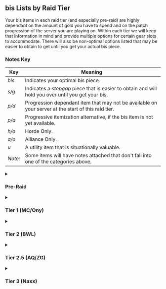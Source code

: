 ## bis Lists by Raid Tier

Your bis items in each raid tier (and especially pre-raid) are highly dependant on the amount of gold you have to spend and on the patch progression of the server you are playing on. Within each tier we will keep that information in mind and provide multiple options for certain gear slots to accommodate. There will also be non-optimal options listed that may be easier to obtain to get until you get your actual bis piece.

### Notes Key

| Key     | Meaning |
| ------- | ---------------------|
| *bis*   | Indicates your optimal bis piece. |
| *s/g*   | Indicates a *stopgap* piece that is easier to obtain and will hold you over until you get your bis. |
| *p/d*   | Progression dependant item that may not be available on your server at the start of this raid tier. |
| *p/a*   | Progressive itemization alternative, if the bis item is not yet available. |
| *h/o*   | Horde Only. |
| *a/o*   | Alliance Only.|
| *u*     | A utility item that is situationally valuable. |
| *Note:* | Some items will have notes attached that don't fall into one of the categories above. |

<details><summary>

### Pre-Raid

</summary>

<h3 align="center">TANKING</h1>

|   Gear Slot   | Notes | Item | Enchant |
| ------------- | ----- | ---- | ------- |
| **Head**      | *bis* | [Mask of the Unforgiven](https://classicdb.ch/?item=13404)<br>&ensp;- Dungeon Drop: [The Unforgiven in Strat Living](https://classicdb.ch/?npc=10516) | [Lesser Arcanum of Voracity (Str)](https://classicdb.ch/?item=11645) |
|               | *bis*, *p/d* | [Helm of the Executioner](https://classicdb.ch/?item=22411)<br>&ensp;- Dungeon Drop: [Baron Rivendare in Strat UD (timed run)](https://classicdb.ch/?item=13340)<br>&ensp;- *Note:* Not available until 1.10 when t0.5 questline is added. |
| **Neck**      | *bis* | [Will of the Martyr](https://classicdb.ch/?item=17044)<br>&ensp;- Quest Reward: [Aurius' Reckoning](https://classicdb.ch/?quest=5125) |
|               | *bis*, *p/d* | [Beads of Ogre Might](https://classicdb.ch/?item=22150)<br>&ensp;- Quest Reward: [Falrin's Vendetta](https://classicdb.ch/?quest=8949)<br>&ensp;- *Note*: Not available until DM releases in patch 1.3. |
| **Shoulders** | *bis* | [Spaulders of Valor](https://classicdb.ch/?item=16733)<br>&ensp;- Dungeon Drop: [Warchief Rend Blackhand in UBRS](https://classicdb.ch/?npc=10429) |
| **Cloak**     | *bis* | [Stoneskin Gargoyle Cape](https://classicdb.ch/?item=13397)<br>&ensp;- Dungeon Drop: [Stonespine, Rare Spawn in UD Strat](https://classicdb.ch/?npc=10809) |
| **Chest**     | *bis* | [Breastplate of Valor](https://classicdb.ch/?item=16730)<br>&ensp;- Dungeon Drop: [General Drakkisath in UBRS](https://classicdb.ch/?npc=10363) |
| **Bracers**   | *bis* | [Bracers of Valor](https://classicdb.ch/?item=16735)<br>&ensp;- Dungeon Drop: Trash mobs in Blackrock Spire |
|               | *bis* | [Battleborn Armbraces](https://classicdb.ch/?item=12936)<br>&ensp;- Dungeon Drop: [Warchief Rend Blackhand in UBRS](https://classicdb.ch/?npc=10429) |
| **Gloves**    | *bis* | [Voone's Vice Grips](https://classicdb.ch/?item=13963)<br>&ensp;- *a/o* Quest Reward: [Maxwell's Mission](https://classicdb.ch/?quest=5081)<br>&ensp;- *h/o* Quest Reward: [Warlord's Command](https://classicdb.ch/?quest=4903) |
| **Belt**      | *bis* | [Brigam Girdle](https://classicdb.ch/?item=13142-0)<br>&ensp;- Dungeon Drop: [General Drakkisath in UBRS](https://classicdb.ch/?npc=10363)<br>&ensp;- *Note*: This belt gets *alot* better in patch 1.10 when the Spirit is removed and Hit% is added. Regardless this is still one of the best balanced pre-raid tanking belts even in 1.2. |
|               | *bis* | [Omokk's Girth Restrainer](https://classicdb.ch/?item=13959)<br>&ensp;- *a/o* Quest Reward: [Maxwell's Mission](https://classicdb.ch/?quest=5081)<br>&ensp;- *h/o* Quest Reward: [Warlord's Command](https://classicdb.ch/?quest=4903)<br>&ensp;- *Note*: If you can get hitcapped without [Voone's Vice Grips](https://classicdb.ch/?item=13963), this belt is great. |
| **Pants**     |
| **Boots**     |
| **Rings**     | *bis* | [Blackstone Ring](https://classicdb.ch/?item=17713)<br>&ensp;- Dungeon Drop: [Princess Theradras in Maraudon](https://classicdb.ch/?npc=12201) |
| **Trinket**   | *bis* | [Blackhand's Breadth](https://classicdb.ch/?item=13965)<br>&ensp;- *a/o* Quest Reward: [General Drakkisath's Demise](https://classicdb.ch/?quest=5102)<br>&ensp;- *h/o* Quest Reward: [For the Horde!](https://classicdb.ch/?quest=4974) |
|               | *bis* | [Hand of Justice](https://classicdb.ch/?item=11815)<br>&ensp;- Dungeon Drop: [Emperor Dagran Thaurissan in BRD](https://classicdb.ch/?npc=9019) |
|               | *bis*, *p/d* | [Diamond Flask](https://classicdb.ch/?item=20130)<br>&ensp;- Quest Reward: [Voodoo Feathers](https://classicdb.ch/?quest=8425)<br>&ensp;- *Note*: The Sunken Temple class quests may not be available at server launch. |
|               | *h/o*, *s/g* |  [Rune of the Guard Captain](https://classicdb.ch/?item=19120)<br>&ensp;- Quest Reward: [Job Opening: Guard Captain of Revantusk Village](https://classicdb.ch/?quest=7862) |
|              | *u* | [Mark of the Chosen](https://classicdb.ch/?item=17774)<br>&ensp;- Quest Reward: [The Pariah's Instructions](https://classicdb.ch/?quest=7067)<br>&ensp;- Potentially valuable on trash packs while tanking multiple mobs |
| **Weapon**   | *bis* | [Ironfoe](https://classicdb.ch/?item=11684)<br>&ensp;Dungeon Drop: [Emperor Dagran Thaurissan in BRD](https://classicdb.ch/?npc=9019) |
|              | *bis*, *p/d* | [Alcor's Sunrazor](https://classicdb.ch/?item=14555-7)<br>&ensp;- World Drop from lvl 58+ elites<br>&ensp;- *Note*: The 1.2 Version of this dagger is BoP, greatly reducing your ability to get it. The 1.9 Version is BoE and can be bought on the auction house. |
|              | *s/g* | [Mirah's Song](https://classicdb.ch/?item=15806)<br>&ensp;- Quest Reward: [Kirtonos the Herald](https://classicdb.ch/?quest=5384)<br>&ensp;- Best stopgap option for human. |
| **Shield**   | *bis* | [Draconian Deflector](https://classicdb.ch/?item=12602)<br>&ensp;- Dungeon Drop: [General Drakkisath in UBRS](https://classicdb.ch/?npc=10363) |
| **Ranged**   | *bis* | [Blackcrow](https://classicdb.ch/?item=12651)<br>&ensp;- Dungeon Drop: [Shadow Hunter Vosh'gajin in LBRS](https://classicdb.ch/?npc=9236) |

<h3 align="center">DPS</h1>

|   Gear Slot   | Notes | Item | Enchant |
| ------------- | ----- | ---- | ------- |
| **Head**      | *bis* | [Lionheart Helm](https://classicdb.ch/?item=12640)<br>&ensp;- Blacksmithing crafted from [Plans: Lionheart Helm](https://classicdb.ch/?item=12717)<br>&ensp;- *Note*: This is going to be very expensive to get early on but it is bis through the entire game. You may also need to wait for the plans to drop on your server before this item is available. | - [Lesser Arcanum of Voracity (str)](https://classicdb.ch/?item=11645)<br>&ensp;- [Lesser Arcanum of Rapidity](https://classicdb.ch/?item=18329) |
|               | *s/g* | [Eye of Rend](https://classicdb.ch/?item=12587)<br>&ensp;- Dungeon Drop: [Warchief Rend Blackhand in UBRS](https://classicdb.ch/?npc=10429) |
|               | *s/g* | [Mask of the Unforgiven](https://classicdb.ch/?item=13404)<br>&ensp;- Dungeon Drop: [The Unforgiven in Strat Living](https://classicdb.ch/?npc=10516) |
| **Neck**      | *bis* | [Mark of Fordring](https://classicdb.ch/?item=15411)<br>&ensp;- Quest Reward: [In Dreams](https://classicdb.ch/?quest=5944) |
| **Shoulders** | *bis* | [Truestrike Shoulders](https://classicdb.ch/?item=12927)<br>&ensp;- Dungeon Drop: [Pyroguard Emberseer in UBRS](https://classicdb.ch/?npc=9816)<br>&ensp;- *Note*: This piece is HIGHLY contested, you might be better off going for a stopgap piece ASAP |
|               | *s/g* | [Wyrmhide Spaulders](https://classicdb.ch/?item=13340)<br>&ensp;- Quest Reward: [A Taste of Flame](https://classicdb.ch/?quest=4024) |
| **Cloak**     | *bis* | [Cape of the Black Baron](https://classicdb.ch/?item=13340)<br>&ensp;- Dungeon Drop: [Baron Rivendare](https://classicdb.ch/?item=13340) |
| **Chest**     | *bis*, *p/d* | [Savage Gladiator Chain](https://classicdb.ch/?item=11726-8)<br>&ensp;- Dungeon Drop: [Gorosh the Dervish in BRD Arena](https://classicdb.ch/?npc=9027);<br>&ensp;- *Note*: This item got patched twice in 1.7 and 1.10. The 1.10 version of this item, if available, is *very* good. 1.2 and 1.7 versions are worse than the stopgaps suggested below. |
|               | *bis*, *p/a* | [Cadaverous Armor](https://classicdb.ch/?item=14637)<br>&ensp;- Dungeon Drop: various Scholomance bosses |
|               | *bis*, *p/a* | [Deathdealer Breastplate](https://classicdb.ch/?item=11926)<br>&ensp;- Dungeon Drop: [Chest of the Seven event in BRD](https://classicdb.ch/?object=169243) |
| **Bracers**   | *bis* | [Battleborn Armbraces](https://classicdb.ch/?item=12936)<br>&ensp;- Dungeon Drop: [Warchief Rend Blackhand in UBRS](https://classicdb.ch/?npc=10429)
| **Gloves**    | *bis* | [Devilsaur Gauntlets](https://classicdb.ch/?item=15063)<br>&ensp;- Leathworking crafted by [Pattern: Devilsaur Gauntlets](https://classicdb.ch/?item=15758)<br>&ensp;- *Note*: The pieces and set bonus from Devilsaur is *very* good and you likely won't break your set bonus for quite a while. These are a high priority piece for gold expenditure early on. |
|               | *bis* | [Edgemaster's Handguards]()<br>&ensp;- World Drop from mobs level 44-52<br>&ensp;- *Note*: These are going to bis for non-Orc, non-Human warriors for as long as they don't have another way to achieve 305+ weapon skill. These will be very expensive and rare early on. |
| **Belt**      | *bis* | [Omokk's Girth Restrainer](https://classicdb.ch/?item=13959)<br>&ensp;- *a/o* Quest Reward: [Maxwell's Mission](https://classicdb.ch/?quest=5081)<br>&ensp;- *h/o* Quest Reward: [Warlord's Command](https://classicdb.ch/?quest=4903) |
| **Pants**     | *bis* | [Devilsaur Leggings](https://classicdb.ch/?item=15062)<br>&ensp;- Leathworking crafted by [Pattern: Devilsaur Leggings](https://classicdb.ch/?item=15772)<br>&ensp;- *Note*: The pieces and set bonus from Devilsaur is *very* good and you likely won't break your set bonus for quite a while. These are a high priority piece for gold expenditure early on. |
| **Boots**     |
| **Rings**     | *bis*, *p/d* | [Don Julio's Band](https://classicdb.ch/?item=19325)<br>&ensp;- AV Exalted reward, may not be available early on |
|               | *bis* | [Painweaver Band](https://classicdb.ch/?item=13098)<br>&ensp;- Dungeon Drop: [General Drakkisath in UBRS](https://classicdb.ch/?npc=10363) |
| **Trinket**   | *bis* | [Blackhand's Breadth](https://classicdb.ch/?item=13965)<br>&ensp;- *a/o* Quest Reward: [General Drakkisath's Demise](https://classicdb.ch/?quest=5102)<br>&ensp;- *h/o* Quest Reward: [For the Horde!](https://classicdb.ch/?quest=4974) |
|               | *bis* | [Hand of Justice](https://classicdb.ch/?item=11815)<br>&ensp;- Dungeon Drop: [Emperor Dagran Thaurissan in BRD](https://classicdb.ch/?npc=9019) |
|               | *bis*, *p/d* | [Diamond Flask](https://classicdb.ch/?item=20130)<br>&ensp;- Quest Reward: [Voodoo Feathers](https://classicdb.ch/?quest=8425)<br>&ensp;- *Note*: The Sunken Temple class quests may not be available at server launch. |
|               | *h/o*, *s/g* |  [Rune of the Guard Captain](https://classicdb.ch/?item=19120)<br>&ensp; - Quest Reward: [Job Opening: Guard Captain of Revantusk Village](https://classicdb.ch/?quest=7862) |
| **Weapon**    | *bis*, *For Human* | [Ironfoe](https://classicdb.ch/?item=11684)<br>&ensp;Dungeon Drop: [Emperor Dagran Thaurissan in BRD](https://classicdb.ch/?npc=9019) |
| **Shield**    |

</details>

<details><summary>

### Tier 1 (MC/Ony)

</summary>

<h3 align="center">TANKING</h1>

|   Gear Slot   | Notes | Item | Enchant |
| ------------- | ----- | ---- | ------- |
| **Head**      |
| **Neck**      |
| **Shoulders** |
| **Cloak**     |
| **Chest**     |
| **Bracers**   |
| **Gloves**    |
| **Belt**      |
| **Pants**     |
| **Boots**     |
| **Rings**     |
| **Trinket**   |
| **Weapon**    |
| **Shield**    |

<h3 align="center">DPS</h1>

|   Gear Slot   | Notes | Item | Enchant |
| ------------- | ----- | ---- | ------- |
| **Head**      |
| **Neck**      | *bis* | [Onyxia Tooth Pendant](https://classicdb.ch/?item=18404)<br>&ensp;- *a/o* Quest Reward: [Celebrating Good Times](https://classicdb.ch/?quest=7496)<br>&ensp;- *h/o* Quest Reward: [For All To See](https://classicdb.ch/?quest=7491) | 
| **Shoulders** |
| **Cloak**     |
| **Chest**     |
| **Bracers**   |
| **Gloves**    |
| **Belt**      | *bis* | [Onslaught Girdle](https://classicdb.ch/?item=19137)<br>&ensp;- Dungeon Drop [Ragnaros](https://classicdb.ch/?npc=11502)<br>&ensp;- *Note*: This belt is bis until Naxx, prioritize it highly. |
| **Pants**     |
| **Boots**     |
| **Rings**     |
| **Trinket**   |
| **Weapon**    |
| **Shield**    |

</details>

<details><summary>

### Tier 2 (BWL)

</summary>

<h3 align="center">TANKING</h1>

|   Gear Slot   | Notes | Item | Enchant |
| ------------- | ----- | ---- | ------- |
| **Head**      |
| **Neck**      |
| **Shoulders** |
| **Cloak**     |
| **Chest**     |
| **Bracers**   |
| **Gloves**    |
| **Belt**      |
| **Pants**     |
| **Boots**     |
| **Rings**     |
| **Trinket**   |
| **Weapon**    |
| **Shield**    |

<h3 align="center">DPS</h1>

|   Gear Slot   | Notes | Item | Enchant |
| ------------- | ----- | ---- | ------- |
| **Head**      |
| **Neck**      |
| **Shoulders** |
| **Cloak**     |
| **Chest**     |
| **Bracers**   |
| **Gloves**    |
| **Belt**      | *bis* | [Onslaught Girdle](https://classicdb.ch/?item=19137)<br>&ensp;- Dungeon Drop [Ragnaros](https://classicdb.ch/?npc=11502)<br>&ensp;- *Note*: This belt is bis until Naxx, prioritize it highly. |
| **Pants**     |
| **Boots**     |
| **Rings**     |
| **Trinket**   |
| **Weapon**    |
| **Shield**    |

</details>

<details><summary>

### Tier 2.5 (AQ/ZG)

</summary>

#### TABLE TEMPLATE
|   Gear Slot   | Notes | Item | Enchant |
| ------------- | ----- | ---- | ------- |
| **Head**      |
| **Neck**      |
| **Shoulders** |
| **Cloak**     |
| **Chest**     |
| **Bracers**   |
| **Gloves**    |
| **Belt**      |
| **Pants**     |
| **Boots**     |
| **Rings**     |
| **Trinket**   |
| **Weapon**    |
| **Shield**    |

</details>

<details><summary>

### Tier 3 (Naxx)

</summary>

#### TABLE TEMPLATE
|   Gear Slot   | Notes | Item | Enchant |
| ------------- | ----- | ---- | ------- |
| **Head**      |
| **Neck**      |
| **Shoulders** |
| **Cloak**     |
| **Chest**     |
| **Bracers**   |
| **Gloves**    |
| **Belt**      |
| **Pants**     |
| **Boots**     |
| **Rings**     |
| **Trinket**   |
| **Weapon**    |
| **Shield**    |

</details>


